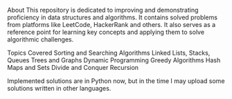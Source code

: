 About
This repository is dedicated to improving and demonstrating proficiency in data structures and algorithms. 
It contains solved problems from platforms like LeetCode, HackerRank and others. It also serves as a reference point for learning key concepts and applying them to solve algorithmic challenges.

Topics Covered
Sorting and Searching Algorithms
Linked Lists, Stacks, Queues
Trees and Graphs
Dynamic Programming
Greedy Algorithms
Hash Maps and Sets
Divide and Conquer
Recursion

Implemented solutions are in Python now, but in the time I may upload some solutions written in other languages.
